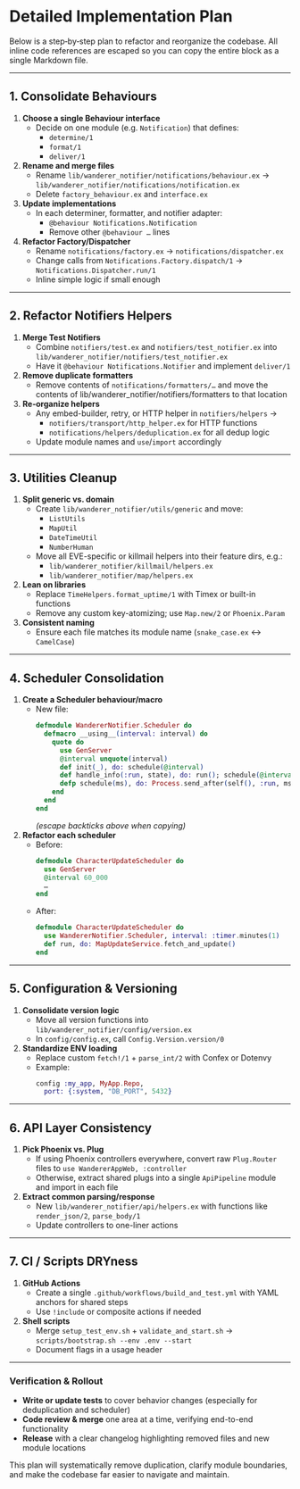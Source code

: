 # Detailed Implementation Plan

Below is a step‐by‐step plan to refactor and reorganize the codebase.  All inline code references are escaped so you can copy the entire block as a single Markdown file.

---

## 1. Consolidate Behaviours

1. **Choose a single Behaviour interface**  
   - Decide on one module (e.g. `Notification`) that defines:  
     - `determine/1`  
     - `format/1`  
     - `deliver/1`  
2. **Rename and merge files**  
   - Rename `lib/wanderer_notifier/notifications/behaviour.ex` → `lib/wanderer_notifier/notifications/notification.ex`  
   - Delete `factory_behaviour.ex` and `interface.ex`  
3. **Update implementations**  
   - In each determiner, formatter, and notifier adapter:  
     - `@behaviour Notifications.Notification`  
     - Remove other `@behaviour …` lines  
4. **Refactor Factory/Dispatcher**  
   - Rename `notifications/factory.ex` → `notifications/dispatcher.ex`  
   - Change calls from `Notifications.Factory.dispatch/1` → `Notifications.Dispatcher.run/1`  
   - Inline simple logic if small enough  

---

## 2. Refactor Notifiers Helpers

1. **Merge Test Notifiers**  
   - Combine `notifiers/test.ex` and `notifiers/test_notifier.ex` into `lib/wanderer_notifier/notifiers/test_notifier.ex`  
   - Have it `@behaviour Notifications.Notifier` and implement `deliver/1`  
2. **Remove duplicate formatters**   
   - Remove contents of `notifications/formatters/…` and move the contents of lib/wanderer_notifier/notifiers/formatters to that location
3. **Re‐organize helpers**  
   - Any embed-builder, retry, or HTTP helper in `notifiers/helpers` →  
     - `notifiers/transport/http_helper.ex` for HTTP functions  
     - `notifications/helpers/deduplication.ex` for all dedup logic  
   - Update module names and `use`/`import` accordingly  

---

## 3. Utilities Cleanup

1. **Split generic vs. domain**  
   - Create `lib/wanderer_notifier/utils/generic` and move:  
     - `ListUtils`  
     - `MapUtil`  
     - `DateTimeUtil`  
     - `NumberHuman`  
   - Move all EVE-specific or killmail helpers into their feature dirs, e.g.:  
     - `lib/wanderer_notifier/killmail/helpers.ex`  
     - `lib/wanderer_notifier/map/helpers.ex`  
2. **Lean on libraries**  
   - Replace `TimeHelpers.format_uptime/1` with Timex or built-in functions  
   - Remove any custom key-atomizing; use `Map.new/2` or `Phoenix.Param`  
3. **Consistent naming**  
   - Ensure each file matches its module name (`snake_case.ex` ↔️ `CamelCase`)

---

## 4. Scheduler Consolidation

1. **Create a Scheduler behaviour/macro**  
   - New file:  
     ```elixir
     defmodule WandererNotifier.Scheduler do
       defmacro __using__(interval: interval) do
         quote do
           use GenServer
           @interval unquote(interval)
           def init(_), do: schedule(@interval)
           def handle_info(:run, state), do: run(); schedule(@interval); {:noreply, state}
           defp schedule(ms), do: Process.send_after(self(), :run, ms)
         end
       end
     end
     ```  
     _(escape backticks above when copying)_
2. **Refactor each scheduler**  
   - Before:  
     ```elixir
     defmodule CharacterUpdateScheduler do
       use GenServer
       @interval 60_000
       …
     end
     ```  
   - After:  
     ```elixir
     defmodule CharacterUpdateScheduler do
       use WandererNotifier.Scheduler, interval: :timer.minutes(1)
       def run, do: MapUpdateService.fetch_and_update()
     end
     ```  

---

## 5. Configuration & Versioning

1. **Consolidate version logic**  
   - Move all version functions into `lib/wanderer_notifier/config/version.ex`  
   - In `config/config.ex`, call `Config.Version.version/0`  
2. **Standardize ENV loading**  
   - Replace custom `fetch!/1` + `parse_int/2` with Confex or Dotenvy  
   - Example:  
     ```elixir
     config :my_app, MyApp.Repo,
       port: {:system, "DB_PORT", 5432}
     ```  

---

## 6. API Layer Consistency

1. **Pick Phoenix vs. Plug**  
   - If using Phoenix controllers everywhere, convert raw `Plug.Router` files to `use WandererAppWeb, :controller`  
   - Otherwise, extract shared plugs into a single `ApiPipeline` module and import in each file  
2. **Extract common parsing/response**  
   - New `lib/wanderer_notifier/api/helpers.ex` with functions like `render_json/2`, `parse_body/1`  
   - Update controllers to one-liner actions  

---

## 7. CI / Scripts DRYness

1. **GitHub Actions**  
   - Create a single `.github/workflows/build_and_test.yml` with YAML anchors for shared steps  
   - Use `!include` or composite actions if needed  
2. **Shell scripts**  
   - Merge `setup_test_env.sh` + `validate_and_start.sh` → `scripts/bootstrap.sh --env .env --start`  
   - Document flags in a usage header  

---

### Verification & Rollout

- **Write or update tests** to cover behavior changes (especially for deduplication and scheduler)  
- **Code review & merge** one area at a time, verifying end-to-end functionality  
- **Release** with a clear changelog highlighting removed files and new module locations  

This plan will systematically remove duplication, clarify module boundaries, and make the codebase far easier to navigate and maintain.
